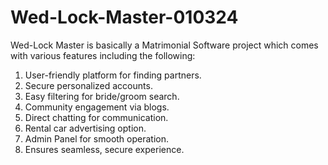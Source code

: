 # Wed-Lock-Master-010324
Wed-Lock Master is basically a Matrimonial Software project which comes with various features including the following:
1. User-friendly platform for finding partners.
2. Secure personalized accounts.
3. Easy filtering for bride/groom search.
4. Community engagement via blogs.
5. Direct chatting for communication.
6. Rental car advertising option.
7. Admin Panel for smooth operation.
8. Ensures seamless, secure experience.

